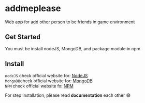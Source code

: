 # addmeplease
Web app for add other person to be friends in game environment

## Get Started
You must be install nodeJS, MongoDB, and package module in npm

## Install
```nodeJS``` check official website for:  <a href ="https://nodejs.org/en/">NodeJS</a><br>
```MongoDB```check official website for:  <a href ="https://www.mongodb.com/">MongoDB</a><br>
```NPM``` check official website fo: <a href="https://www.npmjs.com/">NPM</a><br>

For step installation, please read __documentation__ each other :smile:
